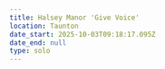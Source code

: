 ```yaml
---
title: Halsey Manor 'Give Voice'
location: Taunton
date_start: 2025-10-03T09:18:17.095Z
date_end: null
type: solo
---
```


